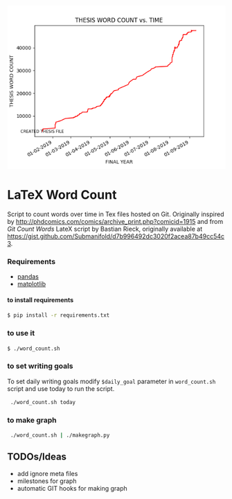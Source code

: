 <p align="center">
<img src="word_count.png">
</p>

# LaTeX Word Count

Script to count words over time in Tex files hosted on Git. Originally inspired by http://phdcomics.com/comics/archive_print.php?comicid=1915 and from  _Git Count Words_ LateX script by Bastian Rieck, originally available at https://gist.github.com/Submanifold/d7b996492dc3020f2acea87b49cc54c3.

### Requirements
- [pandas](https://pandas.pydata.org/pandas-docs/stable/install.html)
- [matplotlib](https://matplotlib.org/)

#### to install requirements

``` bash
$ pip install -r requirements.txt
```
### to use it

``` bash
$ ./word_count.sh
```

### to set writing goals

To set daily writing goals modify ```$daily_goal``` parameter in ```word_count.sh``` script and use today to run the script.

```bash
 ./word_count.sh today
```

### to make graph

```bash
 ./word_count.sh | ./makegraph.py
```

## TODOs/Ideas

- add ignore meta files
- milestones for graph
- automatic GIT hooks for making graph
